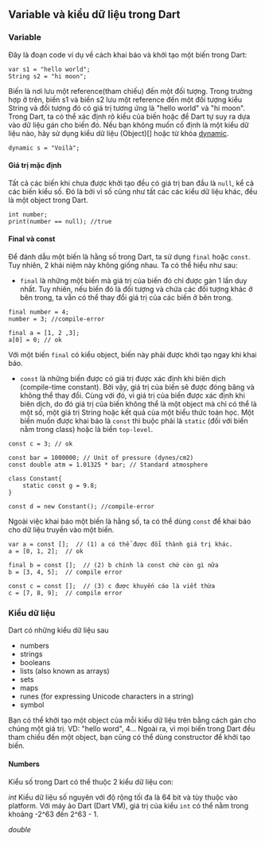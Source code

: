 ## Variable và kiểu dữ liệu trong Dart

### Variable

Đây là đoạn code ví dụ về cách khai báo và khởi tạo một biến trong Dart:

```
var s1 = "hello world";
String s2 = "hi moon";
```

Biến là nơi lưu một reference(tham chiếu) đến một đối tượng. Trong trường hợp ở trên, biến s1 và biến s2 lưu một reference đến một đối tượng kiểu String và đối tượng đó có giá trị tương ứng là "hello world" và "hi moon". Trong Dart, ta có thể xác định rõ kiểu của biến hoặc để Dart tự suy ra dựa vào dữ liệu gán cho biến đó. Nếu bạn không muốn cố định là một kiểu dữ liệu nào, hãy sử dụng kiểu dữ liệu (Object)[] hoặc từ khóa [dynamic]().

```
dynamic s = "Voilà";
```

#### Giá trị mặc định

Tất cả các biến khi chưa được khởi tạo đều có giá trị ban đầu là `null`, kể cả các biến kiểu số. Đó là bởi vì số cũng như tất các các kiểu dữ liệu khác, đều là một object trong Dart.

```
int number;
print(number == null); //true
```
#### Final và const

Để đánh dẫu một biến là hằng số trong Dart, ta sử dụng `final` hoặc `const`. Tuy nhiên, 2 khái niệm này không giống nhau. Ta có thể hiểu như sau:

* `final` là những một biến mà giá trị của biến đó chỉ được gán 1 lần duy nhất. Tuy nhiên, nếu biến đó là đối tượng và chứa các đối tượng khác ở bên trong, ta vẫn có thể thay đổi giá trị của các biến ở bên trong.

```
final number = 4;
number = 3; //compile-error

final a = [1, 2 ,3];
a[0] = 0; // ok
```

Với một biến `final` có kiểu object, biến này phải được khởi tạo ngay khi khai báo.

* `const` là những biến được có giá trị được xác định khi biên dịch (compile-time constant). Bởi vậy, giá trị của biến sẽ được đóng băng và không thể thay đổi. Cùng với đó, vì giá trị của biến được xác định khi biên dịch, do đó giá trị của biến không thể là một object mà chỉ có thể là một số, một giá trị String hoặc kết quả của một biểu thức toán học. Một biến muốn được khai báo là `const` thì buộc phải là `static` (đối với biến nằm trong class) hoặc là biến `top-level`.

```
const c = 3; // ok

const bar = 1000000; // Unit of pressure (dynes/cm2)
const double atm = 1.01325 * bar; // Standard atmosphere

class Constant{
    static const g = 9.8;
}

const d = new Constant(); //compile-error
```

Ngoài việc khai báo một biến là hằng số, ta có thể dùng `const` để khai báo cho dữ liệu truyền vào một biến.

```
var a = const [];  // (1) a có thể được đổi thành giá trị khác.
a = [0, 1, 2];  // ok

final b = const [];  // (2) b chính là const chứ còn gì nữa
b = [3, 4, 5];  // compile error

const c = const [];  // (3) c được khuyến cáo là viết thừa
c = [7, 8, 9];  // compile error
```

### Kiểu dữ liệu

Dart có những kiểu dữ liệu sau

* numbers
* strings
* booleans
* lists (also known as arrays)
* sets
* maps
* runes (for expressing Unicode characters in a string)
* symbol

Bạn có thể khởi tạo một object của mỗi kiểu dữ liệu trên bằng cách gán cho chúng một giá trị. VD: "hello word", 4... Ngoài ra, vì mọi biến trong Dart đều tham chiếu đến một object, bạn cũng có thể dùng constructor để khởi tạo biến.

#### Numbers

Kiểu số trong Dart có thể thuộc 2 kiểu dữ liệu con:

*int*
Kiểu dữ liệu số nguyên với độ rộng tối đa là 64 bit và tùy thuộc vào platform. Với máy ảo Dart (Dart VM), giá trị của kiểu `int` có thể nằm trong khoảng -2^63 đến 2^63 - 1.

*double*
